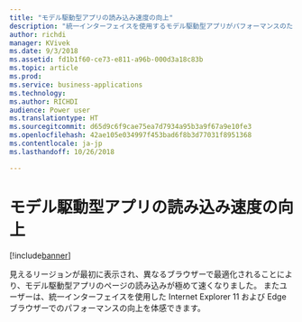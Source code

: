 ```yaml
---
title: "モデル駆動型アプリの読み込み速度の向上"
description: "統一インターフェイスを使用するモデル駆動型アプリがパフォーマンスのために最適化されました"
author: richdi
manager: KVivek
ms.date: 9/3/2018
ms.assetid: fd1b1f60-ce73-e811-a96b-000d3a18c83b
ms.topic: article
ms.prod: 
ms.service: business-applications
ms.technology: 
ms.author: RICHDI
audience: Power user
ms.translationtype: HT
ms.sourcegitcommit: d65d9c6f9cae75ea7d7934a95b3a9f67a9e10fe3
ms.openlocfilehash: 42ae105e034997f453bad6f8b3d77031f8951368
ms.contentlocale: ja-jp
ms.lasthandoff: 10/26/2018

---
```

# <a name="faster-loading-model-driven-apps"></a>モデル駆動型アプリの読み込み速度の向上


[!include[banner](../../includes/banner.md)]

見えるリージョンが最初に表示され、異なるブラウザーで最適化されることにより、モデル駆動型アプリのページの読み込みが極めて速くなりました。 またユーザーは、統一インターフェイスを使用した Internet Explorer 11 および Edge ブラウザーでのパフォーマンスの向上を体感できます。

